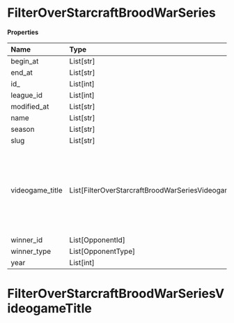 # FilterOverStarcraftBroodWarSeries

**Properties**

| Name            | Type                                                  | Required | Description                                                                                              |
| :-------------- | :---------------------------------------------------- | :------- | :------------------------------------------------------------------------------------------------------- |
| begin_at        | List[str]                                             | ❌       |                                                                                                          |
| end_at          | List[str]                                             | ❌       |                                                                                                          |
| id\_            | List[int]                                             | ❌       |                                                                                                          |
| league_id       | List[int]                                             | ❌       |                                                                                                          |
| modified_at     | List[str]                                             | ❌       |                                                                                                          |
| name            | List[str]                                             | ❌       |                                                                                                          |
| season          | List[str]                                             | ❌       |                                                                                                          |
| slug            | List[str]                                             | ❌       |                                                                                                          |
| videogame_title | List[FilterOverStarcraftBroodWarSeriesVideogameTitle] | ❌       | A videogame title id or slug. <br/>Only for `/csgo/*`, `/codmw/*`, `/fifa/*` and `/ow/*` endpoints <br/> |
| winner_id       | List[OpponentId]                                      | ❌       |                                                                                                          |
| winner_type     | List[OpponentType]                                    | ❌       |                                                                                                          |
| year            | List[int]                                             | ❌       |                                                                                                          |

# FilterOverStarcraftBroodWarSeriesVideogameTitle
